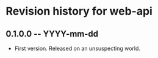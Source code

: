 # Revision history for web-api

## 0.1.0.0  -- YYYY-mm-dd

* First version. Released on an unsuspecting world.
